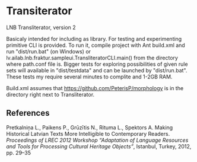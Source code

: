 Transiterator
=============

LNB Transliterator, version 2

Basicaly intended for including as library. For testing and experimenting primitive CLI is provided. To run it, compile project with Ant build.xml and run "dist/run.bat" (on Windows) or lv.ailab.lnb.fraktur.sampleui.TransliteratorCLI.main() from the directory where path.conf file is. Bigger tests for exploring possibilities of given rule sets will available in "dist/testdata" and can be launched by "dist/run.bat". These tests my require several minutes to complite and 1-2GB RAM.

Build.xml assumes that https://github.com/PeterisP/morphology is in the directory right next to Transliterator.

References
----------
Pretkalniņa L., Paikens P., Grūzītis N., Rituma L., Spektors A. Making Historical Latvian Texts More Intelligible to Contemporary Readers. _Proceedings of LREC 2012 Workshop “Adaptation of Language Resources and Tools for Processing Cultural Heritage Objects”_, Istanbul, Turkey, 2012, pp. 29–35